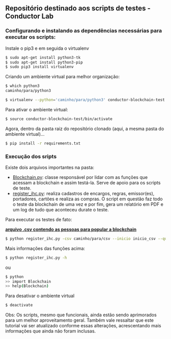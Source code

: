 ## Repositório destinado aos scripts de testes - Conductor Lab

### Configurando e instalando as dependências necessárias para executar os scripts:

Instale o pip3 e em seguida o virtualenv
```sh
$ sudo apt-get install python3-tk
$ sudo apt-get install python3-pip
$ sudo pip3 install virtualenv
```

Criando um ambiente virtual para melhor organização:
```sh
$ which python3
caminho/para/python3
```
```sh
$ virtualenv --python='caminho/para/python3' conductor-blockchain-test
```

Para ativar o ambiente virtual:
```sh
$ source conductor-blockchain-test/bin/activate
```

Agora, dentro da pasta raiz do repositório clonado (aqui, a mesma pasta do ambiente virtual)...

```sh
$ pip install -r requirements.txt
```

### Execução dos sripts

Existe dois arquivos importantes na pasta: 
- [Blockchain.py](Blockchain.py): classe responsável por lidar com as funções que acessam a blockchain e assim testá-la. Serve de apoio para os scripts de teste. 
- [register_ihc.py](register_ihc.py): realiza cadastros de encargos, regras, emissor(es), portadores, cartões e realiza as compras. O script em questão faz todo o teste da blockchain de uma vez e por fim, gera um relatório em PDF e um log de tudo que aconteceu durate o teste.

Para executar os testes de fato:

[**arquivo .csv contendo as pessoas para popular a blockchain**](https://drive.google.com/file/d/1yrQv9hopJK63oVTV2QMF1OHISb81AtXB/view?usp=sharing)

```sh
$ python register_ihc.py -csv caminho/para/csv --inicio inicio_csv --quantidade n_de_cartoes_desejado
```

Mais informações das funções acima:

```sh
$ python register_ihc.py -h
```

ou


```sh
$ python
>> import Blockchain
>> help(Blockchain) 
```

Para desativar o ambiente virtual
```sh
$ deactivate
```

Obs: Os scripts, mesmo que funcionais, ainda estão sendo aprimorados para um melhor aproveitamento geral. Também vale ressaltar que este tutorial vai ser atualizado conforme essas alterações, acrescentando mais informações que ainda não foram inclusas.